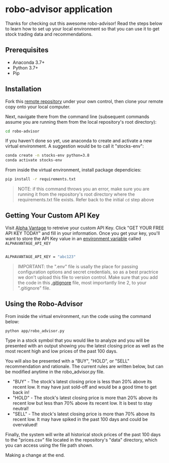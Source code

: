 # robo-advisor application

Thanks for checking out this awesome robo-advisor! Read the steps below to learn how to set up your local environment so that you can use it to get stock trading data and recommendations.

## Prerequisites

+ Anaconda 3.7+
+ Python 3.7+
+ Pip

## Installation

Fork this [remote repository](https://github.com/zky44/robo-advisor) under your own control, then clone your remote copy onto your local computer.

Next, navigate there from the command line (subsequent commands assume you are running them from the local repository's root directory):

```sh
cd robo-advisor
```

If you haven't done so yet, use anaconda to create and activate a new virtual environment. A suggestion would be to call it "stocks-env":

```sh
conda create -n stocks-env python=3.8
conda activate stocks-env
```

From inside the virtual environment, install package dependicies:

```sh
pip install -r requirements.txt
```

> NOTE: if this command throws you an error, make sure you are running it from the repository's root directory where the requirements.txt file exists. Refer back to the initial `cd` step above

## Getting Your Custom API Key

Visit [Alpha Vantage](https://www.alphavantage.co/) to retreive your custom API Key. Click "GET YOUR FREE API KEY TODAY" and fill in your information. Once you get your key, you'll want to store the API Key value in an [environment variable](https://github.com/zky44/intro-to-python/blob/master/notes/environment-variables.md) called `ALPHAVANTAGE_API_KEY`

```sh

ALPHAVANTAGE_API_KEY = "abc123"
```

>IMPORTANT: the ".env" file is usally the place for passing configuration options and secret credentials, so as a best practrice we don't upload this file to version control. Make sure that you add the code in this [.gitignore](/.gitignore) file, most importantly line 2, to your ".gitignore" file.

## Using the Robo-Advisor

From inside the virtual environment, run the code using the command below:

```sh
python app/robo_advisor.py
```

Type in a stock symbol that you would like to analyze and you will be presented with an output showing you the latest closing price as well as the most recent high and low prices of the past 100 days.

You will also be presented with a "BUY", "HOLD", or "SELL" recommendation and rationale. The current rules are written below, but can be modified anytime in the robo_advisor.py file.

+ "BUY" - The stock's latest closing price is less than 20% above its recent low. It may have just sold-off and would be a good time to get back in!
+ "HOLD" - The stock's latest closing price is more than 20% above its recent low but less than 70% above its recent low. It is best to stay neutral!
+ "SELL" - The stock's latest closing price is more than 70% above its recent low. It may have spiked in the past 100 days and could be overvalued!

Finally, the system will write all historical stock prices of the past 100 days to the "prices.csv" file located in the repository's "data" directory, which you can access using the file path shown.

Making a change at the end.